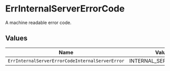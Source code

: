 # ErrInternalServerErrorCode

A machine readable error code.


## Values

| Name                                            | Value                                           |
| ----------------------------------------------- | ----------------------------------------------- |
| `ErrInternalServerErrorCodeInternalServerError` | INTERNAL_SERVER_ERROR                           |